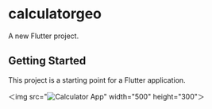 # calculatorgeo

A new Flutter project.

## Getting Started

This project is a starting point for a Flutter application.

＜img src="![Calculator App](https://github.com/GeorgeYoussef27/Calculator-App-using-Flutter/assets/117766890/24d69ddd-175f-4de0-8096-17f63747e8d3)" width="500" height="300"＞

